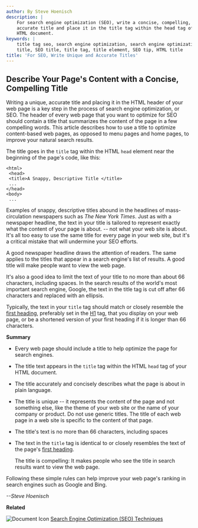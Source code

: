 ```yaml
---
author: By Steve Hoenisch
description: |
    For search engine optimization (SEO), write a concise, compelling,
    accurate title and place it in the title tag within the head tag of your
    HTML document.
keywords: |
    title tag seo, search engine optimization, search engine optimization
    title, SEO title, title tag, title element, SEO tip, HTML title
title: 'For SEO, Write Unique and Accurate Titles'
---
```




Describe Your Page's Content with a Concise, Compelling Title
-------------------------------------------------------------

Writing a unique, accurate title and placing it in the HTML header of
your web page is a key step in the process of search engine
optimization, or SEO. The header of every web page that you want to
optimize for SEO should contain a title that summarizes the content of
the page in a few compelling words. This article describes how to use a
title to optimize content-based web pages, as opposed to menu pages and
home pages, to improve your natural search results.

The title goes in the `title` tag within the HTML `head` element near
the beginning of the page's code, like this:

``` {space="preserve"}
<html>
 <head>
 <title>A Snappy, Descriptive Title </title>
 ...
</head>
<body>
 ...
```

Examples of snappy, descriptive titles abound in the headlines of
mass-circulation newspapers such as *The New York Times*. Just as with a
newspaper headline, the text in your title is tailored to represent
exactly what the content of your page is about. -- not what your web
site is about. It's all too easy to use the same title for every page in
your web site, but it's a critical mistake that will undermine your SEO
efforts.

A good newspaper headline draws the attention of readers. The same
applies to the titles that appear in a search engine's list of results.
A good title will make people want to view the web page.

It's also a good idea to limit the text of your title to no more than
about 66 characters, including spaces. In the search results of the
world's most important search engine, Google, the text in the title tag
is cut off after 66 characters and replaced with an ellipsis.

Typically, the text in your `title` tag should match or closely resemble
the [first heading](h1.html), preferably set in the [H1](h1.html) tag,
that you display on your web page, or be a shortened version of your
first heading if it is longer than 66 characters.

**Summary**

-   Every web page should include a title to help optimize the page for
    search engines.

-   The title text appears in the `title` tag within the HTML `head` tag
    of your HTML document.

-   The title accurately and concisely describes what the page is about
    in plain language.

-   The title is unique -- it represents the content of the page and not
    something else, like the theme of your web site or the name of your
    company or product. Do not use generic titles. The title of each web
    page in a web site is specific to the content of that page.

-   The title's text is no more than 66 characters, including spaces

-   The text in the `title` tag is identical to or closely resembles the
    text of the page's [first heading](h1.html).

    The title is compelling: It makes people who see the title in search
    results want to view the web page.

Following these simple rules can help improve your web page's ranking in
search engines such as Google and Bing.

*--Steve Hoenisch*

**Related**

![Document Icon](/images/docblue.gif) [Search Engine Optimization (SEO)
Techniques](/seo/search-engine-optimization.html)














